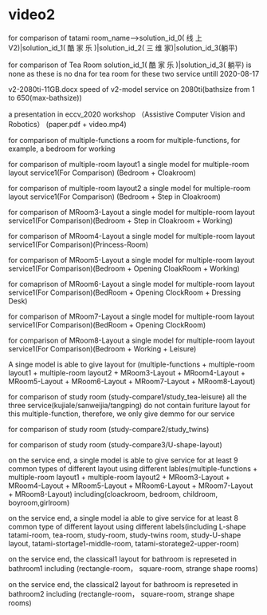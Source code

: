 # video2
for comparison of tatami 
room_name-->solution_id_0( 线 上 V2)|solution_id_1( 酷 家 乐 )|solution_id_2( 三 维 家)|solution_id_3(躺平)

for comparison of Tea Room
solution_id_1( 酷 家 乐 )|solution_id_3( 躺平) is none as these is no dna for tea room for these two service untill 2020-08-17

v2-2080ti-11GB.docx
speed of v2-model service on 2080ti(bathsize from 1 to 650(max-bathsize))

a presentation in eccv_2020 workshop （Assistive Computer Vision and Robotics） (paper.pdf + video.mp4)

for comparison of multiple-functions
a room for multiple-functions, for example, a bedroom for working

for comparison of multiple-room layout1
a single model for multiple-room layout service1(For Comparison) (Bedroom + Cloakroom)

for comparison of multiple-room layout2
a single model for multiple-room layout service1(For Comparison) (Bedroom + Step in Cloakroom)

for comparison of MRoom3-Layout 
a single model for multiple-room layout service1(For Comparison)(Bedroom + Step in Cloakroom + Working)

for comparison of MRoom4-Layout
a single model for multiple-room layout service1(For Comparison)(Princess-Room)

for comparison of MRoom5-Layout
a single model for multiple-room layout service1(For Comparison)(Bedroom + Opening CloakRoom + Working)

for comaprison of MRoom6-Layout 
a single model for multiple-room layout service1(For Comparison)(BedRoom + Opening ClockRoom + Dressing Desk)

for comparison of MRoom7-Layout
a single model for multiple-room layout service1(For Comparison)(BedRoom + Opening ClockRoom)

for comparison of MRoom8-Layout
a single model for multiple-room layout service1(For Comparison)(Bedroom + Working + Leisure)

A singe model is able to give layout for
(multiple-functions + multiple-room layout1 + multiple-room layout2 + MRoom3-Layout + MRoom4-Layout + MRoom5-Layout + MRoom6-Layout + MRoom7-Layout + MRoom8-Layout)

for comparison of study room
(study-compare1/study_tea-leisure) all the three service(kujiale/sanweijia/tangping) do not contain furiture layout for this multiple-function, therefore, we only give demmo for our service 

for comparison of study room
(study-compare2/study_twins) 

for comparison of study room
(study-compare3/U-shape-layout) 

on the service end, a single model is able to give service for at least 9 common types of different layout using different lables(multiple-functions + multiple-room layout1 + multiple-room layout2 + MRoom3-Layout + MRoom4-Layout + MRoom5-Layout + MRoom6-Layout + MRoom7-Layout + MRoom8-Layout) including(cloackroom, bedroom, childroom, boyroom,girlroom)

on the service end, a single model ia able to give service for at least 8 common type of different layout using different labels(including L-shape tatami-room, tea-room, study-room, study-twins room, study-U-shape layout, tatami-stortage1-middle-room, tatami-storatege2-upper-room)

on the service end, the classical1 layout for bathroom is represeted in bathroom1 including (rectangle-room， square-room, strange shape rooms)

on the service end, the classical2 layout for bathroom is represeted in bathroom2 including (rectangle-room， square-room, strange shape rooms)
